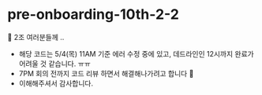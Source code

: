 # pre-onboarding-10th-2-2

💎 2조 여러분들께 .. 

- 해당 코드는 5/4(목) 11AM 기준 에러 수정 중에 있고, 데드라인인 12시까지 완료가 어려울 것 같습니다. ㅠㅠ
- 7PM 회의 전까지 코드 리뷰 하면서 해결해나가려고 합니다 🥺
- 이해해주셔서 감사합니다.
